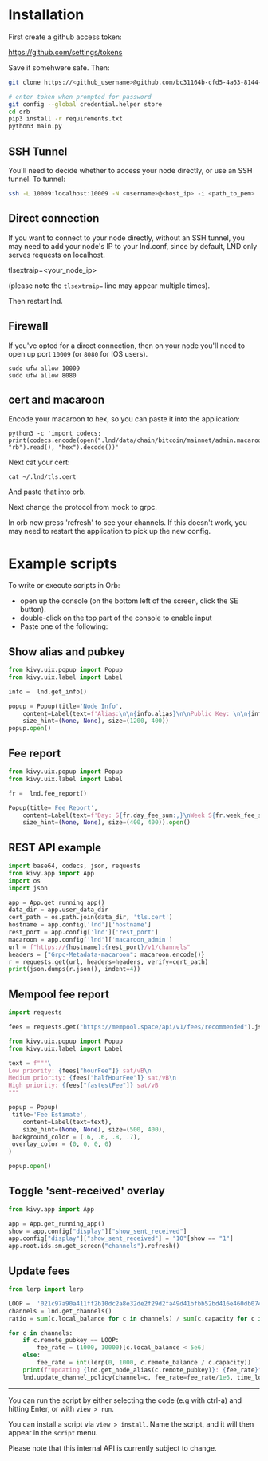 # Installation

First create a github access token:

https://github.com/settings/tokens

Save it somehwere safe. Then:

```bash
git clone https://<github_username>@github.com/bc31164b-cfd5-4a63-8144-875100622b2d/orb.git

# enter token when prompted for password
git config --global credential.helper store
cd orb
pip3 install -r requirements.txt
python3 main.py
```

## SSH Tunnel

You'll need to decide whether to access your node directly, or use an SSH tunnel. To tunnel:

```bash
ssh -L 10009:localhost:10009 -N <username>@<host_ip> -i <path_to_pem>
```

## Direct connection

If you want to connect to your node directly, without an SSH tunnel, you may need to add your node's IP to your lnd.conf, since by default, LND only serves requests on localhost.

tlsextraip=<your_node_ip>

(please note the `tlsextraip=` line may appear multiple times).

Then restart lnd.

## Firewall

If you've opted for a direct connection, then on your node you'll need to open up port `10009` (or `8080` for IOS users).

```
sudo ufw allow 10009
sudo ufw allow 8080
```

## cert and macaroon

Encode your macaroon to hex, so you can paste it into the application:

```
python3 -c 'import codecs; print(codecs.encode(open(".lnd/data/chain/bitcoin/mainnet/admin.macaroon", "rb").read(), "hex").decode())'
```

Next cat your cert:

```
cat ~/.lnd/tls.cert
```

And paste that into orb.

Next change the protocol from mock to grpc.

In orb now press 'refresh' to see your channels. If this doesn't work, you may need to restart the application to pick up the new config.

# Example scripts

To write or execute scripts in Orb:

- open up the console (on the bottom left of the screen, click the SE button).
- double-click on the top part of the console to enable input
- Paste one of the following:

## Show alias and pubkey

```python
from kivy.uix.popup import Popup
from kivy.uix.label import Label

info =  lnd.get_info()

popup = Popup(title='Node Info',
    content=Label(text=f'Alias:\n\n{info.alias}\n\nPublic Key: \n\n{info.identity_pubkey}'),
    size_hint=(None, None), size=(1200, 400))
popup.open()
```

## Fee report

```python
from kivy.uix.popup import Popup
from kivy.uix.label import Label

fr =  lnd.fee_report()

Popup(title='Fee Report',
    content=Label(text=f'Day: S{fr.day_fee_sum:,}\nWeek S{fr.week_fee_sum:,}\nMonth: S{fr.month_fee_sum:,}'),
    size_hint=(None, None), size=(400, 400)).open()

```

## REST API example

```python
import base64, codecs, json, requests
from kivy.app import App
import os
import json

app = App.get_running_app()
data_dir = app.user_data_dir
cert_path = os.path.join(data_dir, 'tls.cert')
hostname = app.config['lnd']['hostname']
rest_port = app.config['lnd']['rest_port']
macaroon = app.config['lnd']['macaroon_admin']
url = f"https://{hostname}:{rest_port}/v1/channels"
headers = {"Grpc-Metadata-macaroon": macaroon.encode()}
r = requests.get(url, headers=headers, verify=cert_path)
print(json.dumps(r.json(), indent=4))
```

## Mempool fee report

```python
import requests

fees = requests.get("https://mempool.space/api/v1/fees/recommended").json()

from kivy.uix.popup import Popup
from kivy.uix.label import Label

text = f"""\
Low priority: {fees["hourFee"]} sat/vB\n
Medium priority: {fees["halfHourFee"]} sat/vB\n
High priority: {fees["fastestFee"]} sat/vB
"""

popup = Popup(
 title='Fee Estimate',
    content=Label(text=text),
    size_hint=(None, None), size=(500, 400),
 background_color = (.6, .6, .8, .7),
 overlay_color = (0, 0, 0, 0)
)

popup.open()
```

## Toggle 'sent-received' overlay

```python
from kivy.app import App

app = App.get_running_app()
show = app.config["display"]["show_sent_received"]
app.config["display"]["show_sent_received"] = "10"[show == "1"]
app.root.ids.sm.get_screen("channels").refresh()
```

## Update fees

```python
from lerp import lerp

LOOP =  '021c97a90a411ff2b10dc2a8e32de2f29d2fa49d41bfbb52bd416e460db0747d0d'
channels = lnd.get_channels()
ratio = sum(c.local_balance for c in channels) / sum(c.capacity for c in channels)

for c in channels:
    if c.remote_pubkey == LOOP:
        fee_rate = (1000, 10000)[c.local_balance < 5e6]
    else:
        fee_rate = int(lerp(0, 1000, c.remote_balance / c.capacity))
    print(f"Updating {lnd.get_node_alias(c.remote_pubkey)}: {fee_rate}")
    lnd.update_channel_policy(channel=c, fee_rate=fee_rate/1e6, time_lock_delta=44)
```

------------------------------

You can run the script by either selecting the code (e.g with ctrl-a) and hitting Enter, or with `view > run`.

You can install a script via `view > install`. Name the script, and it will then appear in the `script` menu.

Please note that this internal API is currently subject to change.
